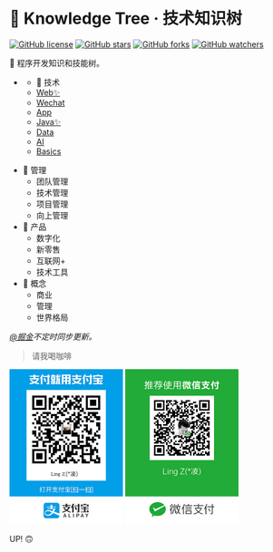 # 🐳 Knowledge Tree · 技术知识树

[![GitHub license](https://img.shields.io/badge/license-MIT-blue.svg)](https://github.com/lingxyz/knowledge-tree/blob/master/LICENSE) [![GitHub stars](https://img.shields.io/github/stars/lingxyz/knowledge-tree.svg?style=flat&label=Star)](https://github.com/lingxyz/knowledge-tree/stargazers) [![GitHub forks](https://img.shields.io/github/forks/lingxyz/knowledge-tree.svg?style=flat&label=Fork)](https://github.com/lingxyz/knowledge-tree/fork) [![GitHub watchers](https://img.shields.io/github/watchers/lingxyz/knowledge-tree.svg?style=flat&label=Watch)](https://github.com/lingxyz/knowledge-tree/watchers)

🎄 程序开发知识和技能树。

- * 🌳 技术
  * [Web✨](web/README.md)
  * [Wechat](wechat/README.md)
  * [App](app/README.md)
  * [Java✨](java/README.md)
  * [Data](data/README.md)
  * [AI](ai/README.md)
  * [Basics](basics/README.md)
* 🦠 管理
  * 团队管理
  * 技术管理
  * 项目管理
  * 向上管理
* 🍄 产品
  * 数字化
  * 新零售
  * 互联网+
  * 技术工具
* 🌻 概念
  * 商业
  * 管理
  * 世界格局

_[@掘金](https://juejin.im/user/59e6e9acf265da43111f4c21/collections?type=created)不定时同步更新。_

> 请我喝咖啡

<img src="./assets/alipay.jpg" alt="支付宝支付" width="200px"> <img src="./assets/wechatPay.jpg" alt="微信支付" width="200px">

UP! 🙃
